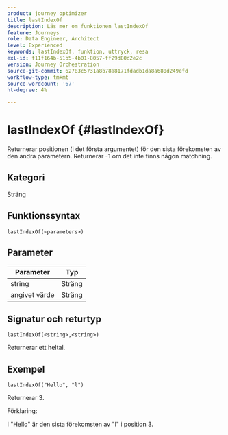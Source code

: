 ```yaml
---
product: journey optimizer
title: lastIndexOf
description: Läs mer om funktionen lastIndexOf
feature: Journeys
role: Data Engineer, Architect
level: Experienced
keywords: lastIndexOf, funktion, uttryck, resa
exl-id: f11f164b-51b5-4b01-8057-ff29d80d2e2c
version: Journey Orchestration
source-git-commit: 62783c5731a8b78a8171fdadb1da8a680d249efd
workflow-type: tm+mt
source-wordcount: '67'
ht-degree: 4%

---
```


# lastIndexOf {#lastIndexOf}

Returnerar positionen (i det första argumentet) för den sista förekomsten av den andra parametern. Returnerar -1 om det inte finns någon matchning.

## Kategori

Sträng

## Funktionssyntax

`lastIndexOf(<parameters>)`

## Parameter

| Parameter | Typ |
|-----------|------------------|
| string | Sträng |
| angivet värde | Sträng |

## Signatur och returtyp

`lastIndexOf(<string>,<string>)`

Returnerar ett heltal.

## Exempel

`lastIndexOf("Hello", "l")`

Returnerar 3.

Förklaring:

I &quot;Hello&quot; är den sista förekomsten av &quot;l&quot; i position 3.
